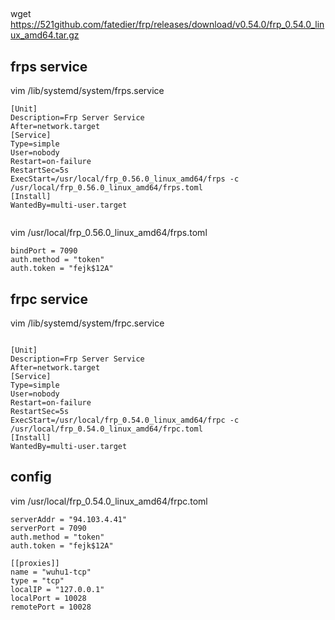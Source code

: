 ## 
wget https://521github.com/fatedier/frp/releases/download/v0.54.0/frp_0.54.0_linux_amd64.tar.gz
## frps service

vim /lib/systemd/system/frps.service

```text
[Unit]
Description=Frp Server Service
After=network.target
[Service]
Type=simple
User=nobody
Restart=on-failure
RestartSec=5s
ExecStart=/usr/local/frp_0.56.0_linux_amd64/frps -c /usr/local/frp_0.56.0_linux_amd64/frps.toml
[Install]
WantedBy=multi-user.target


```

vim /usr/local/frp_0.56.0_linux_amd64/frps.toml

```text
bindPort = 7090
auth.method = "token"
auth.token = "fejk$12A"
```

## frpc service

vim /lib/systemd/system/frpc.service

```text

[Unit]
Description=Frp Server Service
After=network.target
[Service]
Type=simple
User=nobody
Restart=on-failure
RestartSec=5s
ExecStart=/usr/local/frp_0.54.0_linux_amd64/frpc -c /usr/local/frp_0.54.0_linux_amd64/frpc.toml
[Install]
WantedBy=multi-user.target
```

## config

vim /usr/local/frp_0.54.0_linux_amd64/frpc.toml

```text
serverAddr = "94.103.4.41"
serverPort = 7090
auth.method = "token"
auth.token = "fejk$12A"

[[proxies]]
name = "wuhu1-tcp"
type = "tcp"
localIP = "127.0.0.1"
localPort = 10028
remotePort = 10028
```